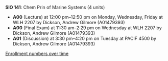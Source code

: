 **SIO 141**: Chem Prin of Marine Systems (4 units)

- **A00** (Lecture) at 12:00 pm–12:50 pm on Monday, Wednesday, Friday at WLH 2207 by Dickson, Andrew Gilmore (A01479393)
- **A00** (Final Exam) at 11:30 am–2:29 pm on Wednesday at WLH 2207 by Dickson, Andrew Gilmore (A01479393)
- **A01** (Discussion) at 3:30 pm–4:20 pm on Tuesday at PACIF 4500 by Dickson, Andrew Gilmore (A01479393)

[Enrollment numbers over time](./SIO141.tsv)
